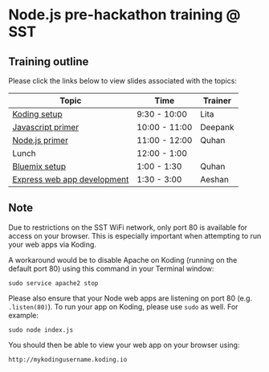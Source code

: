 # Node.js pre-hackathon training @ SST

## Training outline
Please click the links below to view slides associated with the topics:

| Topic  | Time | Trainer |
| ------------- | ------------- |------|
| [Koding setup](http://www.slideshare.net/linovati/koding-setup)  | 9:30 - 10:00  | Lita
| [Javascript primer](http://www.slideshare.net/deepankvora/javascript-sst)  | 10:00 - 11:00  | Deepank |
| [Node.js primer](http://www.slideshare.net/quhan/nodejs-primer-48969602) | 11:00 - 12:00 | Quhan |
| Lunch | 12:00 - 1:00 | |
| [Bluemix setup](http://www.slideshare.net/quhan/bluemix-setup) | 1:00 - 1:30 | Quhan |
| [Express web app development](http://www.slideshare.net/AeshanWijetunge/sst-hackathon-express) | 1:30 - 3:00 | Aeshan |

## Note
Due to restrictions on the SST WiFi network, only port 80 is available for access on your browser. This is especially important when attempting to run your web apps via Koding.

A workaround would be to disable Apache on Koding (running on the default port 80) using this command in your Terminal window:
```
sudo service apache2 stop
```

Please also ensure that your Node web apps are listening on port 80 (e.g. `.listen(80)`). To run your app on Koding, please use `sudo` as well. For example:
```
sudo node index.js
```
You should then be able to view your web app on your browser using:
```
http://mykodingusername.koding.io
```
